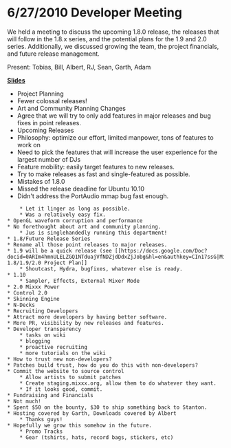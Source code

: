 # 6/27/2010 Developer Meeting

We held a meeting to discuss the upcoming 1.8.0 release, the releases
that will follow in the 1.8.x series, and the potential plans for the
1.9 and 2.0 series. Additionally, we discussed growing the team, the
project financials, and future release management.

Present: Tobias, Bill, Albert, RJ, Sean, Garth, Adam

**[Slides](http://docs.google.com/a/mixxx.org/present/view?id=dd557nj5_58cxns8zd5)**

  - Project Planning
  - Fewer colossal releases\!
  - Art and Community Planning Changes
  - Agree that we will try to only add features in major releases and
    bug fixes in point releases.
  - Upcoming Releases
  - Philosophy: optimize our effort, limited manpower, tons of features
    to work on
  - Need to pick the features that will increase the user experience for
    the largest number of DJs
  - Feature mobility: easily target features to new releases.
  - Try to make releases as fast and single-featured as possible.
  - Mistakes of 1.8.0
  - Missed the release deadline for Ubuntu 10.10
  - Didn't address the PortAudio mmap bug fast enough.

<!-- end list -->

``` 
    * Let it linger as long as possible.
    * Was a relatively easy fix.
* OpenGL waveform corruption and performance
* No forethought about art and community planning.
    * Jus is singlehandedly running this department! 
* 1.8/Future Release Series
* Rename all those point releases to major releases.
* 1.9 will be a quick release (see [[https://docs.google.com/Doc?docid=0ARIm4hmnULELZGQ1NTduajVfNDZjdDdxZjJobg&hl=en&authkey=CIn17ssG|Mixxx 1.8/1.9/2.0 Project Plan]]
    * Shoutcast, Hydra, bugfixes, whatever else is ready.
* 1.10 
    * Sampler, Effects, External Mixer Mode
* 2.0 Mixxx Power
* Control 2.0
* Skinning Engine
* N-Decks
* Recruiting Developers
* Attract more developers by having better software.
* More PR, visibility by new releases and features.
* Developer transparency
    * tasks on wiki
    * blogging 
    * proactive recruiting
    * more tutorials on the wiki
* How to trust new non-developers?
* Patches build trust, how do you do this with non-developers? 
* Commit the website to source control
    * Allow artists to submit patches 
    * Create staging.mixxx.org, allow them to do whatever they want. 
    * If it looks good, commit. 
* Fundraising and Financials
* Not much!
* Spent $50 on the bounty, $30 to ship something back to Stanton.
* Hosting covered by Garth, Downloads covered by Albert
    * Thanks guys!
* Hopefully we grow this somehow in the future.
    * Promo Tracks
    * Gear (tshirts, hats, record bags, stickers, etc)
```

